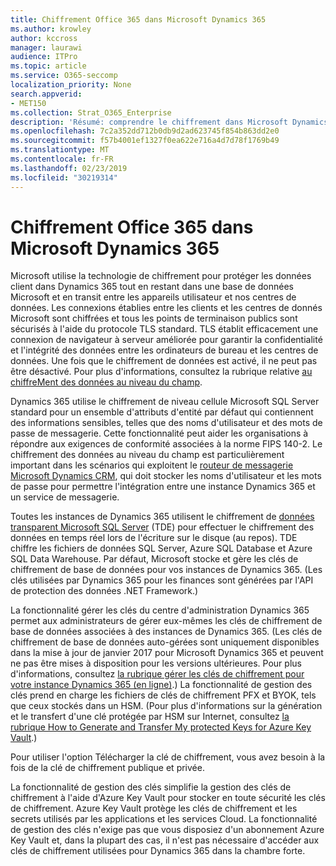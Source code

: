 ```yaml
---
title: Chiffrement Office 365 dans Microsoft Dynamics 365
ms.author: krowley
author: kccross
manager: laurawi
audience: ITPro
ms.topic: article
ms.service: O365-seccomp
localization_priority: None
search.appverid:
- MET150
ms.collection: Strat_O365_Enterprise
description: 'Résumé: comprendre le chiffrement dans Microsoft Dynamics 365.'
ms.openlocfilehash: 7c2a352dd712b0db9d2ad623745f854b863dd2e0
ms.sourcegitcommit: f57b4001ef1327f0ea622e716a4d7d78f1769b49
ms.translationtype: MT
ms.contentlocale: fr-FR
ms.lasthandoff: 02/23/2019
ms.locfileid: "30219314"
---
```

# <a name="office-365-encryption-in-microsoft-dynamics-365"></a>Chiffrement Office 365 dans Microsoft Dynamics 365

Microsoft utilise la technologie de chiffrement pour protéger les données client dans Dynamics 365 tout en restant dans une base de données Microsoft et en transit entre les appareils utilisateur et nos centres de données. Les connexions établies entre les clients et les centres de donnés Microsoft sont chiffrées et tous les points de terminaison publics sont sécurisés à l'aide du protocole TLS standard. TLS établit efficacement une connexion de navigateur à serveur améliorée pour garantir la confidentialité et l'intégrité des données entre les ordinateurs de bureau et les centres de données. Une fois que le chiffrement de données est activé, il ne peut pas être désactivé. Pour plus d'informations, consultez la rubrique relative [au chiffreMent des données au niveau du champ](https://msdn.microsoft.com/en-us/library/dn481562.aspx).

Dynamics 365 utilise le chiffrement de niveau cellule Microsoft SQL Server standard pour un ensemble d'attributs d'entité par défaut qui contiennent des informations sensibles, telles que des noms d'utilisateur et des mots de passe de messagerie. Cette fonctionnalité peut aider les organisations à répondre aux exigences de conformité associées à la norme FIPS 140-2. Le chiffrement des données au niveau du champ est particulièrement important dans les scénarios qui exploitent le [routeur de messagerie Microsoft Dynamics CRM](https://technet.microsoft.com/en-us/library/hh699800.aspx), qui doit stocker les noms d'utilisateur et les mots de passe pour permettre l'intégration entre une instance Dynamics 365 et un service de messagerie. 

Toutes les instances de Dynamics 365 utilisent le chiffrement de [données transparent Microsoft SQL Server](https://docs.microsoft.com/sql/relational-databases/security/encryption/transparent-data-encryption?view=sql-server-2017) (TDE) pour effectuer le chiffrement des données en temps réel lors de l'écriture sur le disque (au repos). TDE chiffre les fichiers de données SQL Server, Azure SQL Database et Azure SQL Data Warehouse. Par défaut, Microsoft stocke et gère les clés de chiffrement de base de données pour vos instances de Dynamics 365. (Les clés utilisées par Dynamics 365 pour les finances sont générées par l'API de protection des données .NET Framework.) 

La fonctionnalité gérer les clés du centre d'administration Dynamics 365 permet aux administrateurs de gérer eux-mêmes les clés de chiffrement de base de données associées à des instances de Dynamics 365. (Les clés de chiffrement de base de données auto-gérées sont uniquement disponibles dans la mise à jour de janvier 2017 pour Microsoft Dynamics 365 et peuvent ne pas être mises à disposition pour les versions ultérieures. Pour plus d'informations, consultez [la rubrique gérer les clés de chiffrement pour votre instance Dynamics 365 (en ligne)](https://docs.microsoft.com/dynamics365/customer-engagement/admin/manage-encryption-keys-instance).) La fonctionnalité de gestion des clés prend en charge les fichiers de clés de chiffrement PFX et BYOK, tels que ceux stockés dans un HSM. (Pour plus d'informations sur la génération et le transfert d'une clé protégée par HSM sur Internet, consultez [la rubrique How to Generate and Transfer My protected Keys for Azure Key Vault](https://docs.microsoft.com/azure/key-vault/key-vault-hsm-protected-keys).) 

Pour utiliser l'option Télécharger la clé de chiffrement, vous avez besoin à la fois de la clé de chiffrement publique et privée.

La fonctionnalité de gestion des clés simplifie la gestion des clés de chiffrement à l'aide d'Azure Key Vault pour stocker en toute sécurité les clés de chiffrement. Azure Key Vault protège les clés de chiffrement et les secrets utilisés par les applications et les services Cloud. La fonctionnalité de gestion des clés n'exige pas que vous disposiez d'un abonnement Azure Key Vault et, dans la plupart des cas, il n'est pas nécessaire d'accéder aux clés de chiffrement utilisées pour Dynamics 365 dans la chambre forte.
